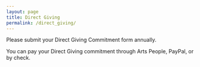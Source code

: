 ```yaml
---
layout: page
title: Direct Giving
permalink: /direct_giving/
---
```


Please submit your Direct Giving Commitment form annually.

You can pay your Direct Giving commitment through Arts People, PayPal, or by check.
